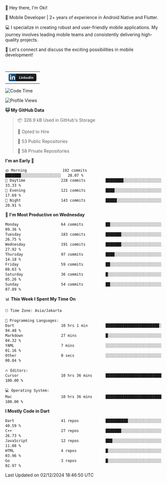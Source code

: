 <p>
 👋 Hey there, I'm Oki!

🚀 Mobile Developer | 2+ years of experience in Android Native and Flutter.

💻 I specialize in creating robust and user-friendly mobile applications. My journey involves leading mobile teams and consistently delivering high-quality projects.

🔗 Let's connect and discuss the exciting possibilities in mobile development!

<br>

<table style="border:none; border-collapse:collapse; cellspacing:0; cellpadding:0">
    <tr>
        <td>
           <a href="https://www.linkedin.com/in/oki-6ba305173/" target="_blank">
              <img src="https://github.com/inisialkey/inisialkey/blob/main/assets/linkedin.svg" alt="LinkedIn" style="vertical-align:top; margin:4px" height=24>
          </a>
        </td>
    </tr>
</table>

<!-- <br>

<!--START_SECTION:waka-->
![Code Time](http://img.shields.io/badge/Code%20Time-865%20hrs%2056%20mins-blue)

![Profile Views](http://img.shields.io/badge/Profile%20Views-42-blue)

**🐱 My GitHub Data** 

> 📦 326.9 kB Used in GitHub's Storage 
 > 
> 💼 Opted to Hire
 > 
> 📜 53 Public Repositories 
 > 
> 🔑 58 Private Repositories 
 > 
**I'm an Early 🐤** 

```text
🌞 Morning                192 commits         ███████░░░░░░░░░░░░░░░░░░   28.07 % 
🌆 Daytime                228 commits         ████████░░░░░░░░░░░░░░░░░   33.33 % 
🌃 Evening                121 commits         ████░░░░░░░░░░░░░░░░░░░░░   17.69 % 
🌙 Night                  143 commits         █████░░░░░░░░░░░░░░░░░░░░   20.91 % 
```
📅 **I'm Most Productive on Wednesday** 

```text
Monday                   64 commits          ██░░░░░░░░░░░░░░░░░░░░░░░   09.36 % 
Tuesday                  183 commits         ███████░░░░░░░░░░░░░░░░░░   26.75 % 
Wednesday                191 commits         ███████░░░░░░░░░░░░░░░░░░   27.92 % 
Thursday                 97 commits          ████░░░░░░░░░░░░░░░░░░░░░   14.18 % 
Friday                   59 commits          ██░░░░░░░░░░░░░░░░░░░░░░░   08.63 % 
Saturday                 36 commits          █░░░░░░░░░░░░░░░░░░░░░░░░   05.26 % 
Sunday                   54 commits          ██░░░░░░░░░░░░░░░░░░░░░░░   07.89 % 
```


📊 **This Week I Spent My Time On** 

```text
🕑︎ Time Zone: Asia/Jakarta

💬 Programming Languages: 
Dart                     10 hrs 1 min        ████████████████████████░   94.48 % 
Markdown                 27 mins             █░░░░░░░░░░░░░░░░░░░░░░░░   04.32 % 
YAML                     7 mins              ░░░░░░░░░░░░░░░░░░░░░░░░░   01.16 % 
Other                    0 secs              ░░░░░░░░░░░░░░░░░░░░░░░░░   00.04 % 

🔥 Editors: 
Cursor                   10 hrs 36 mins      █████████████████████████   100.00 % 

💻 Operating System: 
Mac                      10 hrs 36 mins      █████████████████████████   100.00 % 
```

**I Mostly Code in Dart** 

```text
Dart                     41 repos            ██████████░░░░░░░░░░░░░░░   40.59 % 
C++                      27 repos            ███████░░░░░░░░░░░░░░░░░░   26.73 % 
JavaScript               12 repos            ███░░░░░░░░░░░░░░░░░░░░░░   11.88 % 
HTML                     4 repos             █░░░░░░░░░░░░░░░░░░░░░░░░   03.96 % 
Go                       3 repos             █░░░░░░░░░░░░░░░░░░░░░░░░   02.97 % 
```




 Last Updated on 02/12/2024 18:46:50 UTC
<!--END_SECTION:waka-->